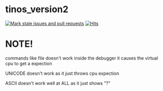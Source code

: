 # tinos_version2
[![Mark stale issues and pull requests](https://github.com/tinteeam/tinos_version2/actions/workflows/stale.yml/badge.svg?branch=master)](https://github.com/tinteeam/tinos_version2/actions/workflows/stale.yml)
[![Hits](https://hits.seeyoufarm.com/api/count/incr/badge.svg?url=https%3A%2F%2Fgithub.com%2Fgjbae1212%2Fhit-counter&count_bg=%2379C83D&title_bg=%23555555&icon=&icon_color=%23E7E7E7&title=visits&edge_flat=false)](https://hits.seeyoufarm.com)
# NOTE!
commands like file doesn't work inside the debugger it causes the virtual cpu to get a expection

UNICODE doesn't work as it just throws cpu expection

ASCII doesn't work well at ALL as it just shows "?"
